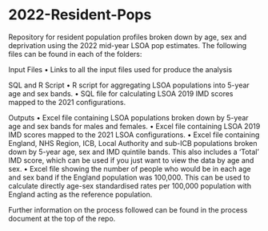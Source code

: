 # 2022-Resident-Pops
Repository for resident population profiles broken down by age, sex and deprivation using the 2022 mid-year LSOA pop estimates. The following files can be found in each of the folders:

Input Files
•	Links to all the input files used for produce the analysis

SQL and R Script
•	R script for aggregating LSOA populations into 5-year age and sex bands.
•	SQL file for calculating LSOA 2019 IMD scores mapped to the 2021 configurations.

Outputs
•	Excel file containing LSOA populations broken down by 5-year age and sex bands for males and females.
•	Excel file containing LSOA 2019 IMD scores mapped to the 2021 LSOA configurations.
•	Excel file containing England, NHS Region, ICB, Local Authority and sub-ICB populations broken down by 5-year age, sex and IMD quintile bands. This also includes a ‘Total’ IMD score, which can be used if you just want to view the data by age and sex.
•	Excel file showing the number of people who would be in each age and sex band if the England population was 100,000. This can be used to calculate directly age-sex standardised rates per 100,000 population with England acting as the reference population.

Further information on the process followed can be found in the process document at the top of the repo.
